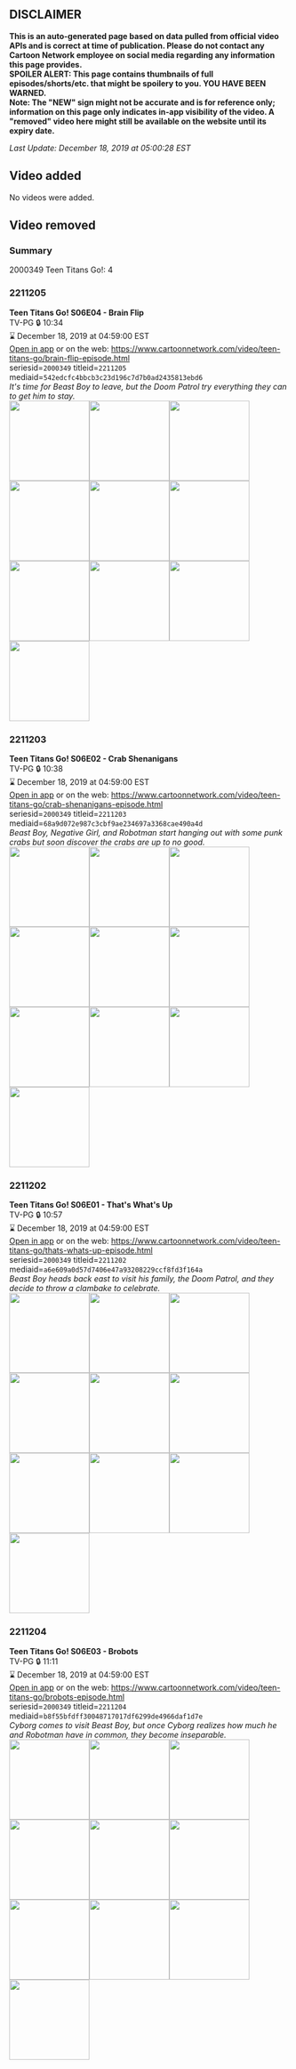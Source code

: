 ## DISCLAIMER
**This is an auto-generated page based on data pulled from official video APIs and is correct at time of publication. Please do not contact any Cartoon Network employee on social media regarding any information this page provides.**  
**SPOILER ALERT: This page contains thumbnails of full episodes/shorts/etc. that might be spoilery to you. YOU HAVE BEEN WARNED.**  
**Note: The "NEW" sign might not be accurate and is for reference only; information on this page only indicates in-app visibility of the video. A "removed" video here might still be available on the website until its expiry date.**  

_Last Update: December 18, 2019 at 05:00:28 EST_
## Video added
No videos were added.  
## Video removed
### Summary
2000349 Teen Titans Go!: 4  
### 2211205
**Teen Titans Go! S06E04 - Brain Flip**  
TV-PG 🔒 10:34  
⌛ December 18, 2019 at 04:59:00 EST  
[Open in app](https://tinyurl.com/tm2e9uc) or on the web: https://www.cartoonnetwork.com/video/teen-titans-go/brain-flip-episode.html  
seriesid=`2000349` titleid=`2211205` mediaid=`542edcfc4bbcb3c23d196c7d7b0ad2435813ebd6`  
_It's time for Beast Boy to leave, but the Doom Patrol try everything they can to get him to stay._  
<a href="https://s3.amazonaws.com/cartoonorchestrator/2211205_001_1280x720.jpg"><img src="https://s3.amazonaws.com/cartoonorchestrator/2211205_001_640x360.jpg" height="144px" /></a><a href="https://s3.amazonaws.com/cartoonorchestrator/2211205_002_1280x720.jpg"><img src="https://s3.amazonaws.com/cartoonorchestrator/2211205_002_640x360.jpg" height="144px" /></a><a href="https://s3.amazonaws.com/cartoonorchestrator/2211205_003_1280x720.jpg"><img src="https://s3.amazonaws.com/cartoonorchestrator/2211205_003_640x360.jpg" height="144px" /></a><a href="https://s3.amazonaws.com/cartoonorchestrator/2211205_004_1280x720.jpg"><img src="https://s3.amazonaws.com/cartoonorchestrator/2211205_004_640x360.jpg" height="144px" /></a><a href="https://s3.amazonaws.com/cartoonorchestrator/2211205_005_1280x720.jpg"><img src="https://s3.amazonaws.com/cartoonorchestrator/2211205_005_640x360.jpg" height="144px" /></a><a href="https://s3.amazonaws.com/cartoonorchestrator/2211205_006_1280x720.jpg"><img src="https://s3.amazonaws.com/cartoonorchestrator/2211205_006_640x360.jpg" height="144px" /></a><a href="https://s3.amazonaws.com/cartoonorchestrator/2211205_007_1280x720.jpg"><img src="https://s3.amazonaws.com/cartoonorchestrator/2211205_007_640x360.jpg" height="144px" /></a><a href="https://s3.amazonaws.com/cartoonorchestrator/2211205_008_1280x720.jpg"><img src="https://s3.amazonaws.com/cartoonorchestrator/2211205_008_640x360.jpg" height="144px" /></a><a href="https://s3.amazonaws.com/cartoonorchestrator/2211205_009_1280x720.jpg"><img src="https://s3.amazonaws.com/cartoonorchestrator/2211205_009_640x360.jpg" height="144px" /></a><a href="https://s3.amazonaws.com/cartoonorchestrator/2211205_010_1280x720.jpg"><img src="https://s3.amazonaws.com/cartoonorchestrator/2211205_010_640x360.jpg" height="144px" /></a>
### 2211203
**Teen Titans Go! S06E02 - Crab Shenanigans**  
TV-PG 🔒 10:38  
⌛ December 18, 2019 at 04:59:00 EST  
[Open in app](https://tinyurl.com/tjunyhv) or on the web: https://www.cartoonnetwork.com/video/teen-titans-go/crab-shenanigans-episode.html  
seriesid=`2000349` titleid=`2211203` mediaid=`68a9d072e987c3cbf9ae234697a3368cae490a4d`  
_Beast Boy, Negative Girl, and Robotman start hanging out with some punk crabs but soon discover the crabs are up to no good._  
<a href="https://s3.amazonaws.com/cartoonorchestrator/2211203_001_1280x720.jpg"><img src="https://s3.amazonaws.com/cartoonorchestrator/2211203_001_640x360.jpg" height="144px" /></a><a href="https://s3.amazonaws.com/cartoonorchestrator/2211203_002_1280x720.jpg"><img src="https://s3.amazonaws.com/cartoonorchestrator/2211203_002_640x360.jpg" height="144px" /></a><a href="https://s3.amazonaws.com/cartoonorchestrator/2211203_003_1280x720.jpg"><img src="https://s3.amazonaws.com/cartoonorchestrator/2211203_003_640x360.jpg" height="144px" /></a><a href="https://s3.amazonaws.com/cartoonorchestrator/2211203_004_1280x720.jpg"><img src="https://s3.amazonaws.com/cartoonorchestrator/2211203_004_640x360.jpg" height="144px" /></a><a href="https://s3.amazonaws.com/cartoonorchestrator/2211203_005_1280x720.jpg"><img src="https://s3.amazonaws.com/cartoonorchestrator/2211203_005_640x360.jpg" height="144px" /></a><a href="https://s3.amazonaws.com/cartoonorchestrator/2211203_006_1280x720.jpg"><img src="https://s3.amazonaws.com/cartoonorchestrator/2211203_006_640x360.jpg" height="144px" /></a><a href="https://s3.amazonaws.com/cartoonorchestrator/2211203_007_1280x720.jpg"><img src="https://s3.amazonaws.com/cartoonorchestrator/2211203_007_640x360.jpg" height="144px" /></a><a href="https://s3.amazonaws.com/cartoonorchestrator/2211203_008_1280x720.jpg"><img src="https://s3.amazonaws.com/cartoonorchestrator/2211203_008_640x360.jpg" height="144px" /></a><a href="https://s3.amazonaws.com/cartoonorchestrator/2211203_009_1280x720.jpg"><img src="https://s3.amazonaws.com/cartoonorchestrator/2211203_009_640x360.jpg" height="144px" /></a><a href="https://s3.amazonaws.com/cartoonorchestrator/2211203_010_1280x720.jpg"><img src="https://s3.amazonaws.com/cartoonorchestrator/2211203_010_640x360.jpg" height="144px" /></a>
### 2211202
**Teen Titans Go! S06E01 - That's What's Up**  
TV-PG 🔒 10:57  
⌛ December 18, 2019 at 04:59:00 EST  
[Open in app](https://tinyurl.com/t729h9d) or on the web: https://www.cartoonnetwork.com/video/teen-titans-go/thats-whats-up-episode.html  
seriesid=`2000349` titleid=`2211202` mediaid=`a6e609a0d57d7406e47a93208229ccf8fd3f164a`  
_Beast Boy heads back east to visit his family, the Doom Patrol, and they decide to throw a clambake to celebrate._  
<a href="https://s3.amazonaws.com/cartoonorchestrator/2211202_001_1280x720.jpg"><img src="https://s3.amazonaws.com/cartoonorchestrator/2211202_001_640x360.jpg" height="144px" /></a><a href="https://s3.amazonaws.com/cartoonorchestrator/2211202_002_1280x720.jpg"><img src="https://s3.amazonaws.com/cartoonorchestrator/2211202_002_640x360.jpg" height="144px" /></a><a href="https://s3.amazonaws.com/cartoonorchestrator/2211202_003_1280x720.jpg"><img src="https://s3.amazonaws.com/cartoonorchestrator/2211202_003_640x360.jpg" height="144px" /></a><a href="https://s3.amazonaws.com/cartoonorchestrator/2211202_004_1280x720.jpg"><img src="https://s3.amazonaws.com/cartoonorchestrator/2211202_004_640x360.jpg" height="144px" /></a><a href="https://s3.amazonaws.com/cartoonorchestrator/2211202_005_1280x720.jpg"><img src="https://s3.amazonaws.com/cartoonorchestrator/2211202_005_640x360.jpg" height="144px" /></a><a href="https://s3.amazonaws.com/cartoonorchestrator/2211202_006_1280x720.jpg"><img src="https://s3.amazonaws.com/cartoonorchestrator/2211202_006_640x360.jpg" height="144px" /></a><a href="https://s3.amazonaws.com/cartoonorchestrator/2211202_007_1280x720.jpg"><img src="https://s3.amazonaws.com/cartoonorchestrator/2211202_007_640x360.jpg" height="144px" /></a><a href="https://s3.amazonaws.com/cartoonorchestrator/2211202_008_1280x720.jpg"><img src="https://s3.amazonaws.com/cartoonorchestrator/2211202_008_640x360.jpg" height="144px" /></a><a href="https://s3.amazonaws.com/cartoonorchestrator/2211202_009_1280x720.jpg"><img src="https://s3.amazonaws.com/cartoonorchestrator/2211202_009_640x360.jpg" height="144px" /></a><a href="https://s3.amazonaws.com/cartoonorchestrator/2211202_010_1280x720.jpg"><img src="https://s3.amazonaws.com/cartoonorchestrator/2211202_010_640x360.jpg" height="144px" /></a>
### 2211204
**Teen Titans Go! S06E03 - Brobots**  
TV-PG 🔒 11:11  
⌛ December 18, 2019 at 04:59:00 EST  
[Open in app](https://tinyurl.com/rguy2dt) or on the web: https://www.cartoonnetwork.com/video/teen-titans-go/brobots-episode.html  
seriesid=`2000349` titleid=`2211204` mediaid=`b8f55bfdff30048717017df6299de4966daf1d7e`  
_Cyborg comes to visit Beast Boy, but once Cyborg realizes how much he and Robotman have in common, they become inseparable._  
<a href="https://s3.amazonaws.com/cartoonorchestrator/2211204_001_1280x720.jpg"><img src="https://s3.amazonaws.com/cartoonorchestrator/2211204_001_640x360.jpg" height="144px" /></a><a href="https://s3.amazonaws.com/cartoonorchestrator/2211204_002_1280x720.jpg"><img src="https://s3.amazonaws.com/cartoonorchestrator/2211204_002_640x360.jpg" height="144px" /></a><a href="https://s3.amazonaws.com/cartoonorchestrator/2211204_003_1280x720.jpg"><img src="https://s3.amazonaws.com/cartoonorchestrator/2211204_003_640x360.jpg" height="144px" /></a><a href="https://s3.amazonaws.com/cartoonorchestrator/2211204_004_1280x720.jpg"><img src="https://s3.amazonaws.com/cartoonorchestrator/2211204_004_640x360.jpg" height="144px" /></a><a href="https://s3.amazonaws.com/cartoonorchestrator/2211204_005_1280x720.jpg"><img src="https://s3.amazonaws.com/cartoonorchestrator/2211204_005_640x360.jpg" height="144px" /></a><a href="https://s3.amazonaws.com/cartoonorchestrator/2211204_006_1280x720.jpg"><img src="https://s3.amazonaws.com/cartoonorchestrator/2211204_006_640x360.jpg" height="144px" /></a><a href="https://s3.amazonaws.com/cartoonorchestrator/2211204_007_1280x720.jpg"><img src="https://s3.amazonaws.com/cartoonorchestrator/2211204_007_640x360.jpg" height="144px" /></a><a href="https://s3.amazonaws.com/cartoonorchestrator/2211204_008_1280x720.jpg"><img src="https://s3.amazonaws.com/cartoonorchestrator/2211204_008_640x360.jpg" height="144px" /></a><a href="https://s3.amazonaws.com/cartoonorchestrator/2211204_009_1280x720.jpg"><img src="https://s3.amazonaws.com/cartoonorchestrator/2211204_009_640x360.jpg" height="144px" /></a><a href="https://s3.amazonaws.com/cartoonorchestrator/2211204_010_1280x720.jpg"><img src="https://s3.amazonaws.com/cartoonorchestrator/2211204_010_640x360.jpg" height="144px" /></a>
